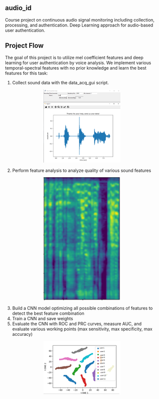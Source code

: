 ## audio_id
Course project on continuous audio signal monitoring including collection, processing, and authentication.  Deep Learning approach for audio-based user authentication.

## Project Flow

The goal of this project is to utilize mel coefficient features and deep learning for user authentication by voice analysis.
We implement various temporal-spectral features with no prior knowledge and learn the best features for this task:

1) Collect sound data with the data_acq_gui script.

<p align="center" width="100%">
    <img width="50%" src="./examples/inputdata.png"> 
</p>

2) Perform feature analysis to analyze quality of various sound features

<p align="center" width="100%">
    <img width="50%" src="./examples/melspect.png"> 
</p>

3) Build a CNN model optimizing all possible combinations of features to detect the best feature combination 
4) Train a CNN and save weights
5) Evaluate the CNN with ROC and PRC curves, measure AUC, and evaluate various working points (max sensitivity, max specificity, max accuracy)


<p align="center" width="100%">
    <img width="50%" src="./examples/tsne.png"> 
</p>

